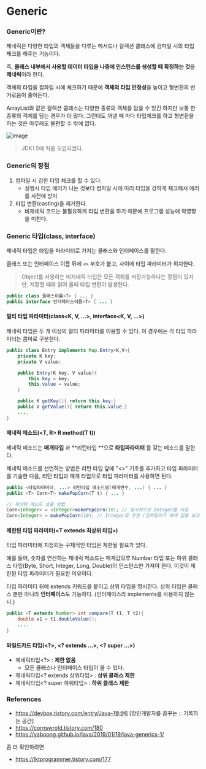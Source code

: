 # Generic

### Generic이란?

제네릭은 다양한 타입의 객체들을 다루는 메서드나 컬렉션 클래스에 컴파일 시의 타입 체크를 해주는 기능이다.

즉, **클래스 내부에서 사용할 데이터 타입을 나중에 인스턴스를 생성할 때 확정하는 것**을 **제네릭**이라 한다.

객체의 타입을 컴파일 시에 체크하기 때문에 **객체의 타입 안정성**을 높이고 형변환의 번거로움이 줄어든다.

ArrayList와 같은 컬렉션 클래스는 다양한 종류의 객체를 담을 수 있긴 하지만 보통 한 종류의 객체를 담는 경우가 더 많다. 그런데도 꺼낼 때 마다 타입체크를 하고 형변환을 하는 것은 아무래도 불편할 수 밖에 없다.

![image](https://user-images.githubusercontent.com/42582516/80501989-100e3180-89ab-11ea-8575-341c1cd237ee.png)

> JDK1.5에 처음 도입되었다.



### Generic의 장점

1. 컴파일 시 강한 타입 체크를 할 수 있다.
   * 실행시 타입 에러가 나는 것보다 컴파일 시에 미리 타입을 강하게 체크해서 에러를 사전에 방지
2. 타입 변환(casting)을 제거한다.
   * 비제네릭 코드는 불필요하게 타입 변환을 하기 때문에 프로그램 성능에 악영향을 미친다.



### Generic 타입(class, interface)

제네릭 타입은 타입을 파라미터로 가지는 클래스와 인터페이스를 말한다.

클래스 또는 인터페이스 이름 뒤에 `<>` 부호가 붙고, 사이에 타입 파라미터가 위치한다.

> Object를 사용하는 비지네릭 타입은 모든 객체를 저장가능하다는 장점이 있지만, 저장할 때와 읽어 올때 타입 변환이 발생한다.

```java
public class 클래스이름<T> { ... }
public interface 인터페이스이름<T> { ... }
```

#### 멀티 타입 파라미터(class<K, V, ...>, interface<K, V, ...>)

제네릭 타입은 두 개 이상의 멀티 파라미터를 이용할 수 있다. 이 경우에는 각 타입 파라미터는 콤마로 구분한다.

```java
public class Entry implements Map.Entry<K,V>{
    private K key;
    private V value;  

    public Entry(K key, V value){
        this.key = key;
        this.value = value;
    }

    public K getKey(){ return this.key;}
    public V getValue(){ return this.value;}
    ....
}
```

#### 제네릭 메소드(<T, R> R method(T t))

제네릭 메소드는 **매개타입** 과 **리턴타입 **으로 **타입파라미터** 를 갖는 메소드를 말한다.

제네릭 메소드를 선언하는 방법은 리턴 타입 앞에 "<>" 기호를 추가하고 타입 파라미터를 기술한 다음, 리턴 타입과 매개 타입으로 타입 파라미터를 사용하면 된다.

```java
public <타입파라미터, ...> 리턴타입 메소드명(매개변수, ...) { ... }
public <T> Corn<T> makePopCorn(T t) { ... }

// 제네릭 메소드 호출 방법
Corn<Integer> = <Integer>makePopCorn(10); // 명시적으로 Integer를 지정
Corn<Integer> = makePopCorn(10); // Integer로 추정 (컴파일러가 매개 값을 보고 타입 추정)
```



#### 제한된 타입 파라미터(<T extends 최상위 타입>)

타입 파라미터에 지정되는 구체적인 타입은 제한될 필요가 있다.

예를 들어, 숫자를 연산하는 제네릭 메소드는 매개값으루 Number 타입 또는 하위 클래스 타입(Byte, Short, Integer, Long, Double)의 인스턴스만 가져야 한다. 이것이 제한된 타입 파라미터가 필요한 이유이다.

타입 파라미터 뒤에 extends 키워드를 붙이고 상위 타입을 명시한다. 상위 타입은 클래스 뿐만 아니라 **인터페이스**도 가능하다. (인터페이스라 implements를 사용하지 않는다.)

```java
public <T extends Number> int compare(T t1, T t2){
    double v1 = t1.doubleValue();
    ....
}
```



#### 와일드카드 타입(<?>, <? extends ...>, <? super ...>)

* 제네릭타입<?> : **제한 없음**
  * 모든 클래스나 인터페이스 타입이 올 수 있다.
* 제네릭타입<? extends 상위타입> : **상위 클래스 제한**
* 제네릭타입<? super 하위타입> : **하위 클래스 제한**



### References

* https://devbox.tistory.com/entry/Java-제네릭 [장인개발자를 꿈꾸는 :: 기록하는 공간]
* https://cornswrold.tistory.com/180
* https://yaboong.github.io/java/2019/01/19/java-generics-1/

좀 더 확인하려면

* https://lktprogrammer.tistory.com/177